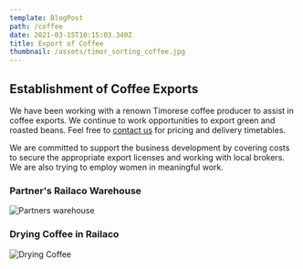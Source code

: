 ```yaml
---
template: BlogPost
path: /coffee
date: 2021-03-15T10:15:03.340Z
title: Export of Coffee
thumbnail: /assets/timor_sorting_coffee.jpg
---
```



## Establishment of Coffee Exports

We have been working with a renown Timorese coffee producer to assist in coffee exports.  We continue to work opportunities to export green and roasted beans.  Feel free to [contact us](/contact) for pricing and delivery timetables.

We are committed to support the business development by covering costs to secure the appropriate export licenses and working with local brokers.  We are also trying to employ women in meaningful work.

### Partner's Railaco Warehouse

![](/assets/coffee1.jpg "Partners warehouse")

### Drying Coffee in Railaco

![](/assets/coffee2.jpg "Drying Coffee")
